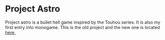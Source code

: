 # Project Astro

Project astro is a bullet hell game inspired by the Touhou series. It is also my first entry into monogame. 
This is the old project and the new one is located [here.](https://github.com/ARAMODODRAGON/project-aerial) 
